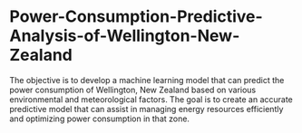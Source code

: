 # Power-Consumption-Predictive-Analysis-of-Wellington-New-Zealand
The objective is to develop a machine learning model that can predict the power consumption of Wellington, New Zealand based on various environmental and meteorological factors. The goal is to create an accurate predictive model that can assist in managing energy resources efficiently and optimizing power consumption in that zone.
